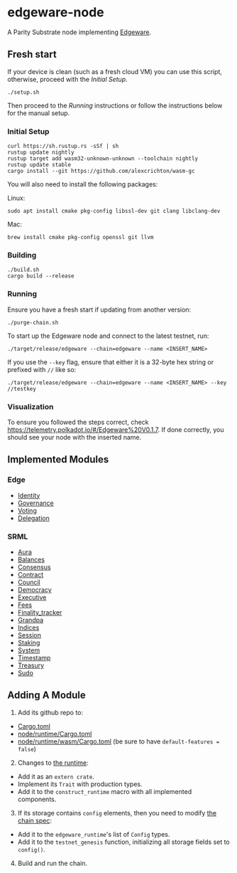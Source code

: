 # edgeware-node

A Parity Substrate node implementing [Edgeware](https://edgewa.re).

## Fresh start
If your device is clean (such as a fresh cloud VM) you can use this script, otherwise, proceed with the *Initial Setup*.
```
./setup.sh
```
Then proceed to the *Running* instructions or follow the instructions below for the manual setup.

### Initial Setup

```
curl https://sh.rustup.rs -sSf | sh
rustup update nightly
rustup target add wasm32-unknown-unknown --toolchain nightly
rustup update stable
cargo install --git https://github.com/alexcrichton/wasm-gc
```

You will also need to install the following packages:

Linux:
```
sudo apt install cmake pkg-config libssl-dev git clang libclang-dev
```

Mac:
```
brew install cmake pkg-config openssl git llvm
```

### Building

```
./build.sh
cargo build --release
```

### Running

Ensure you have a fresh start if updating from another version:
```
./purge-chain.sh
```
To start up the Edgeware node and connect to the latest testnet, run:
```
./target/release/edgeware --chain=edgeware --name <INSERT_NAME>
```

If you use the `--key` flag, ensure that either it is a 32-byte hex string or prefixed with `//` like so:
```
./target/release/edgeware --chain=edgeware --name <INSERT_NAME> --key //testkey
```

### Visualization

To ensure you followed the steps correct, check https://telemetry.polkadot.io/#/Edgeware%20V0.1.7. If done correctly, you should see your node with the inserted name.

## Implemented Modules

### Edge

* [Identity](modules/edge-identity)
* [Governance](modules/edge-governance)
* [Voting](modules/edge-voting)
* [Delegation](modules/edge-delegation)

### SRML

* [Aura](https://github/com/paritytech/substrate/tree/master/srml/aura)
* [Balances](https://github/com/paritytech/substrate/tree/master/srml/balances)
* [Consensus](https://github/com/paritytech/substrate/tree/master/srml/consensus)
* [Contract](https://github/com/paritytech/substrate/tree/master/srml/contract)
* [Council](https://github/com/paritytech/substrate/tree/master/srml/council)
* [Democracy](https://github/com/paritytech/substrate/tree/master/srml/democracy)
* [Executive](https://github/com/paritytech/substrate/tree/master/srml/executive)
* [Fees](https://github/com/paritytech/substrate/tree/master/srml/fees)
* [Finality_tracker](https://github/com/paritytech/substrate/tree/master/srml/finality-tracker)
* [Grandpa](https://github/com/paritytech/substrate/tree/master/srml/grandpa)
* [Indices](https://github/com/paritytech/substrate/tree/master/srml/indices)
* [Session](https://github/com/paritytech/substrate/tree/master/srml/session)
* [Staking](https://github/com/paritytech/substrate/tree/master/srml/staking)
* [System](https://github/com/paritytech/substrate/tree/master/srml/system)
* [Timestamp](https://github/com/paritytech/substrate/tree/master/srml/timestamp)
* [Treasury](https://github/com/paritytech/substrate/tree/master/srml/treasury)
* [Sudo](https://github/com/paritytech/substrate/tree/master/srml/sudo)

## Adding A Module

1. Add its github repo to:
  - [Cargo.toml](Cargo.toml)
  - [node/runtime/Cargo.toml](node/runtime/Cargo.toml)
  - [node/runtime/wasm/Cargo.toml](node/runtime/wasm/Cargo.toml) (be sure to have `default-features = false`)
2. Changes to [the runtime](node/runtime/src/lib.rs):
  - Add it as an `extern crate`.
  - Implement its `Trait` with production types.
  - Add it to the `construct_runtime` macro with all implemented components.
3. If its storage contains `config` elements, then you need to modify [the chain spec](node/src/chain_spec.rs):
  - Add it to the `edgeware_runtime`'s list of `Config` types.
  - Add it to the `testnet_genesis` function, initializing all storage fields set to `config()`.
4. Build and run the chain.

